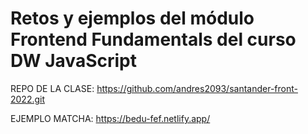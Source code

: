 # Retos y ejemplos del módulo Frontend Fundamentals del curso DW JavaScript

REPO DE LA CLASE: https://github.com/andres2093/santander-front-2022.git

EJEMPLO MATCHA: https://bedu-fef.netlify.app/
